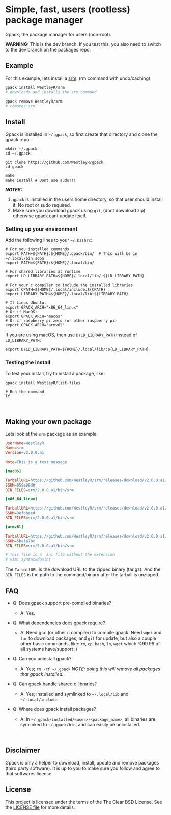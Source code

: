 # Simple, fast, users (rootless) package manager

Gpack; the package manager for users (non-root).

**WARNING:** This is the dev branch. If you test this, you also need to switch to the dev branch on the packages repo.

## Example

For this example, lets install a [srm](https://github.com/WestleyR/srm): (rm command with undo/caching)

```bash
gpack install WestleyR/srm
# downloads and installs the srm command

gpack remove WestleyR/srm
# removes srm
```

## Install

Gpack is installed in `~/.gpack`, so first create that directory and clone the
gpack repo:

```
mkdir ~/.gpack
cd ~/.gpack

git clone https://github.com/WestleyR/gpack
cd gpack

make
make install # Dont use sudo!!!
```

_**NOTES:**_

 1. `gpack` is installed in the users home directory, so that user should install it. No root or sudo required.
 2. Make sure you download gpack using `git`, (dont download zip) otherwise gpack cant update itself.

### Setting up your environment

Add the following lines to your `~/.bashrc`:

```
# For you installed commands
export PATH=${PATH}:${HOME}/.gpack/bin/  # This will be in ~/.local/bin soon
export PATH=${PATH}:${HOME}/.local/bin/

# For shared libraries at runtime
export LD_LIBRARY_PATH=${HOME}/.local/lib/:${LD_LIBRARY_PATH}

# For your c compiler to include the installed libraries
export CPATH=${HOME}/.local/include:${CPATH}
export LIBRARY_PATH=${HOME}/.local/lib:${LIBRARY_PATH}

# If Linux Ubuntu:
export GPACK_ARCH="x86_64_linux"
# Or if MacOS:
export GPACK_ARCH="macos"
# Or if raspberry pi zero (or other raspberry pi)
export GPACK_ARCH="armv6l"
```

If you are using macOS, then use `DYLD_LIBRARY_PATH` instead of `LD_LIBRARY_PATH`:

```
export DYLD_LIBRARY_PATH=${HOME}/.local/lib/:${LD_LIBRARY_PATH}
```

### Testing the install

To test your install, try to install a package, like:

```
gpack install WestleyR/list-files

# Run the command
lf
```

<br>

## Making your own package

Lets look at the `srm` package as an example:

```ini
UserName=WestleyR
Name=srm
Version=v2.0.0.a1

Note=This is a test message

[macOS]

TarballURL=https://github.com/WestleyR/srm/releases/download/v2.0.0.a1/srm-v2.0.0.a1-macos.tar.gz
SSUM=058e89d0
BIN_FILES=srm/2.0.0.a1/bin/srm

[x86_64_linux]

TarballURL=https://github.com/WestleyR/srm/releases/download/v2.0.0.a1/srm-v2.0.0.a1-x86_64_linux.tar.gz
SSUM=9efbbaed
BIN_FILES=srm/2.0.0.a1/bin/srm

[armv6l]

TarballURL=https://github.com/WestleyR/srm/releases/download/v2.0.0.a1/srm-v2.0.0.a1-armv6l.tar.gz
SSUM=5ba1a7bc
BIN_FILES=srm/2.0.0.a1/bin/srm

# This file is a .ini file without the extension
# vim: syntax=dosini
```

The `TarballURL` is the download URL to the zipped binary (tar.gz). And the
`BIN_FILES` is the path to the command/binary after the tarball is unzipped.

## FAQ

 - Q: Does gpack support pre-compiled binaries?
   - A: Yes.

 - Q: What dependencies does gpack require?
   - A: Need gcc (or other c compiler) to compile gpack. Need `wget` and `tar` to download packages, and `git` for update,
   but also a couple other basic commands, like: `rm`, `cp`, `bash`, `ln`, `wget` which %99.99 of all systems have/support :)

 - Q: Can you uninstall gpack?
   - A: Yes; `rm -rf ~/.gpack` _NOTE: doing this will remove all packages that gpack installed._

 - Q: Can gpack handle shared c libraries?
   - A: Yes; installed and symlinked to `~/.local/lib` and `~/.local/include`.

 - Q: Where does gpack install packages?
   - A: In `~/.gpack/installed/<user>/<package_name>`, all binaries are symlinked to `~/.gpack/bin`, and can easily be uninstalled.

<br>

## Disclaimer

Gpack is only a helper to download, install, update and remove packages (third
party software). It is up to you to make sure you follow and agree to that
softwares license.

## License

This project is licensed under the terms of the The Clear BSD License. See the
[LICENSE file](./LICENSE) for more details.

<br>

